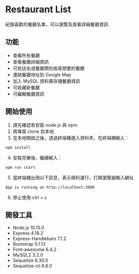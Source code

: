 # Restaurant List

紀錄喜歡的餐廳名單，可以瀏覽及查看詳細餐廳資訊

## 功能

- 查看所有餐廳
- 查看餐廳詳細資訊
- 可依店名或餐廳類別收尋想要的餐廳
- 連結餐廳地址到 Google Map
- 加入 MySQL 資料庫存儲餐廳資訊
- 可收藏新餐廳
- 可編輯餐廳資訊

## 開始使用

1. 請先確認有安裝 node.js 與 npm
2. 將專案 clone 到本地
3. 在本地開啟之後，透過終端機進入資料夾，在終端機輸入：

```
npm install
```

4. 安裝完畢後，繼續輸入：

```
npm run start
```

5. 當終端機出現以下訊息，表示順利運行，打開瀏覽器輸入網址

```
App is running on http://localhost:3000
```

6. 停止使用 ctrl + c

## 開發工具

- Node.js 10.15.0
- Express 4.18.2
- Express-Handlebars 7.1.2
- Bootstrap 5.1.13
- Font-awesome 6.4.2
- MySQL2 3.2.0
- Sequelize 6.30.0
- Sequelize-cli 6.6.0
